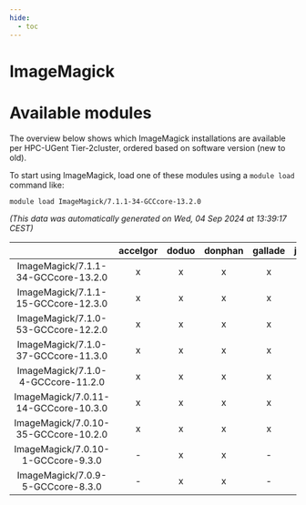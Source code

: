```yaml
---
hide:
  - toc
---
```


ImageMagick
===========

# Available modules


The overview below shows which ImageMagick installations are available per HPC-UGent Tier-2cluster, ordered based on software version (new to old).

To start using ImageMagick, load one of these modules using a `module load` command like:

```shell
module load ImageMagick/7.1.1-34-GCCcore-13.2.0
```

*(This data was automatically generated on Wed, 04 Sep 2024 at 13:39:17 CEST)*  

| |accelgor|doduo|donphan|gallade|joltik|shinx|skitty|
| :---: | :---: | :---: | :---: | :---: | :---: | :---: | :---: |
|ImageMagick/7.1.1-34-GCCcore-13.2.0|x|x|x|x|x|x|x|
|ImageMagick/7.1.1-15-GCCcore-12.3.0|x|x|x|x|x|x|x|
|ImageMagick/7.1.0-53-GCCcore-12.2.0|x|x|x|x|x|-|x|
|ImageMagick/7.1.0-37-GCCcore-11.3.0|x|x|x|x|x|-|x|
|ImageMagick/7.1.0-4-GCCcore-11.2.0|x|x|x|x|x|-|x|
|ImageMagick/7.0.11-14-GCCcore-10.3.0|x|x|x|x|x|-|x|
|ImageMagick/7.0.10-35-GCCcore-10.2.0|x|x|x|x|x|-|x|
|ImageMagick/7.0.10-1-GCCcore-9.3.0|-|x|x|-|x|-|x|
|ImageMagick/7.0.9-5-GCCcore-8.3.0|-|x|x|-|x|-|x|
